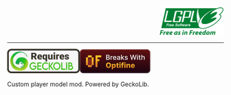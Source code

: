 <div align="right">
    <a href="COPYING.LESSER" target="_blank">
        <img src="docs_img/LGPL-v3_logo.png" alt="Requires GeckoLib" width="150">
    </a>
</div>

---

<img src="docs_img/Requires_GeckoLib.png" alt="Requires GeckoLib" width="169"><img src="docs_img/Breaks_With_Optifine.png" alt="Requires GeckoLib" width="164">

Custom player model mod. Powered by GeckoLib.
